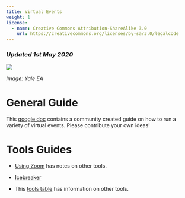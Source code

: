 ```yaml
---
title: Virtual Events
weight: 1
license:
  - name: Creative Commons Attribution-ShareAlike 3.0
    url: https://creativecommons.org/licenses/by-sa/3.0/legalcode
---
```

### _Updated 1st May 2020_

<p class="large_image_wrapper">
 <img src="/img/virtualmeetup.png" />
</p>

_Image: Yale EA_

# General Guide 
This <a target="_blank" href="https://docs.google.com/document/d/1d6ttrngMBeVevvJmWhEEIQfp0mNrrOlwT6tr0WUHcsU/edit">google doc</a> contains a community created guide on how to run a variety of virtual events. Please contribute your own ideas! 

# Tools Guides

* <a target="_blank" href="https://docs.google.com/document/d/1JpR1ENuGgpUfiN4cc6ZfTkF_SKwzjaOn_VxpOQumHxE/edit#">Using Zoom</a> has notes on other tools. 

* <a target="_blank" href="https://docs.google.com/document/d/1kQ-4pkun5oY9wyzTQ90-HHRCf4wtumZ37HyyWO0zbqo/edit">Icebreaker</a>

* This <a target="_blank" href="https://docs.google.com/document/d/1d6ttrngMBeVevvJmWhEEIQfp0mNrrOlwT6tr0WUHcsU/edit#heading=h.ox204xs3uer8">tools table</a> has information on other tools. 
 
